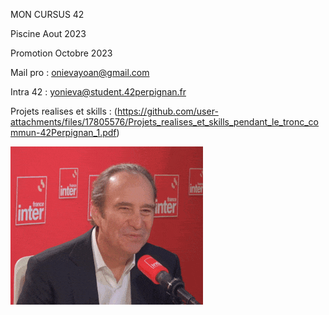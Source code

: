MON CURSUS  42                           
                                                                
Piscine Aout 2023

Promotion Octobre 2023

Mail pro : onievayoan@gmail.com

Intra 42 : yonieva@student.42perpignan.fr

Projets realises et skills :
(https://github.com/user-attachments/files/17805576/Projets_realises_et_skills_pendant_le_tronc_commun-42Perpignan_1.pdf)


![Bannière](xavier-niel-rigole.gif)
